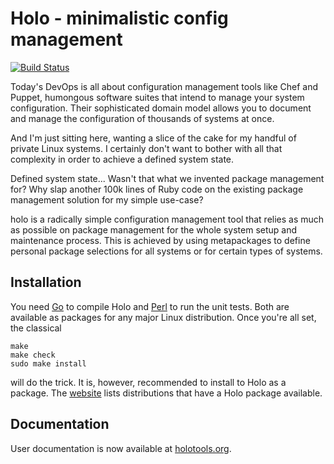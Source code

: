 # Holo - minimalistic config management

[![Build Status](https://travis-ci.org/majewsky/holo.svg?branch=master)](https://travis-ci.org/majewsky/holo)

Today's DevOps is all about configuration management tools like Chef and
Puppet, humongous software suites that intend to manage your system
configuration. Their sophisticated domain model allows you to document and
manage the configuration of thousands of systems at once.

And I'm just sitting here, wanting a slice of the cake for my handful of
private Linux systems. I certainly don't want to bother with all that
complexity in order to achieve a defined system state.

Defined system state... Wasn't that what we invented package management for?
Why slap another 100k lines of Ruby code on the existing package management
solution for my simple use-case?

holo is a radically simple configuration management tool that relies as much as
possible on package management for the whole system setup and maintenance
process. This is achieved by using metapackages to define personal package
selections for all systems or for certain types of systems.

## Installation

You need [Go](https://golang.org) to compile Holo and [Perl](https://perl.org)
to run the unit tests. Both are available as packages for any major Linux
distribution. Once you're all set, the classical

```
make
make check
sudo make install
```

will do the trick. It is, however, recommended to install to Holo as a package.
The [website](http://holotools.org) lists distributions that have a Holo
package available.

## Documentation

User documentation is now available at [holotools.org](http://holotools.org).
